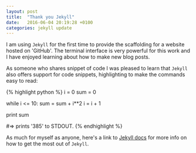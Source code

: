 ```yaml
---
layout: post
title:  "Thank you Jekyll"
date:   2016-06-04 20:19:28 +0100
categories: jekyll update
---
```

I am using `Jekyll` for the first time to provide the scaffolding for a website hosted on 'GitHub'. The terminal interface is very powerful for this work and I have enjoyed learning about how to make new blog posts.

As someone who shares snippet of code I was pleased to learn that `Jekyll` also offers support for code snippets, highlighting to make the commands easy to read:

{% highlight python %}
i = 0
sum = 0

while i <= 10:
    sum = sum + i**2
    i = i + 1
    
print sum

#=> prints '385' to STDOUT.
{% endhighlight %}

As much for myself as anyone, here's a link to [Jekyll docs][jekyll-docs] for more info on how to get the most out of `Jekyll`.

[jekyll-docs]: http://jekyllrb.com/docs/home